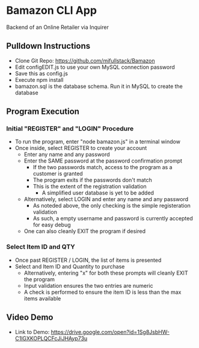 # Bamazon CLI App
Backend of an Online Retailer via Inquirer

## Pulldown Instructions

* Clone Git Repo: https://github.com/mjfullstack/Bamazon
* Edit configEDIT.js to use your own MySQL connection password
* Save this as config.js
* Execute npm install
* bamazon.sql is the database schema. Run it in MySQL to create the database

## Program Execution

### Initial "REGISTER" and "LOGIN" Procedure

* To run the program, enter "node bamazon.js" in a terminal window
* Once inside, select REGISTER to create your account
  * Enter any name and any password 
  * Enter the SAME password at the password confirmation prompt
    * If the two passwords match, access to the program as a customer is granted
    * The program exits if the passwords don't match
    * This is the extent of the registration validation
      * A simplified user database is yet to be added
  * Alternatively, select LOGIN and enter any name and any password
    * As noteded above, the only checking is the simple registeration validation
    * As such, a empty username and password is currently accepted for easy debug
  * One can also cleanly EXIT the program if desired

### Select Item ID and QTY

* Once past REGISTER / LOGIN, the list of items is presented
* Select and Item ID and Quantity to purchase
  * Alternatively, entering "x" for both these prompts will cleanly EXIT the program
  * Input validation ensures the two entries are numeric
  * A check is performed to ensure the item ID is less than the max items available

## Video Demo

* Link to Demo: https://drive.google.com/open?id=1Sg8JsbHW-C1lGXKOPLQCFcJiJHAyp73u